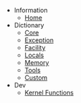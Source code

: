 - Information
	- [Home](/)
- Dictionary
	- [Core](/core/)
	- [Exception](/exception/)
	- [Facility](/facility/)
	- [Locals](/locals/)
	- [Memory](/memory/)
	- [Tools](/tools/)
	- [Custom](/custom/)
- Dev
	- [Kernel Functions](/kernel/)